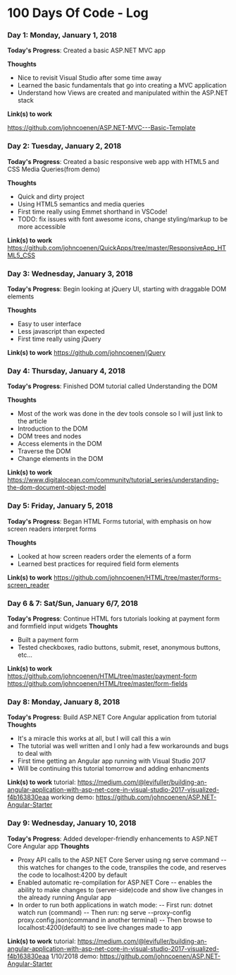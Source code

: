 # 100 Days Of Code - Log

### Day 1: Monday, January 1, 2018

**Today's Progress**: 
  Created a basic ASP.NET MVC app
  
**Thoughts** 
  - Nice to revisit Visual Studio after some time away
  - Learned the basic fundamentals that go into creating a MVC application
  - Understand how Views are created and manipulated within the ASP.NET stack
  
**Link(s) to work**

https://github.com/johncoenen/ASP.NET-MVC---Basic-Template

### Day 2: Tuesday, January 2, 2018

**Today's Progress**: 
  Created a basic responsive web app with HTML5 and CSS Media Queries(from demo)
  
**Thoughts** 
  - Quick and dirty project
  - Using HTML5 semantics and media queries
  - First time really using Emmet shorthand in VSCode!
  - TODO: fix issues with font awesome icons, change styling/markup to be more accessible
  
**Link(s) to work**
https://github.com/johncoenen/QuickApps/tree/master/ResponsiveApp_HTML5_CSS

### Day 3: Wednesday, January 3, 2018

**Today's Progress**: 
  Begin looking at jQuery UI, starting with draggable DOM elements
  
**Thoughts** 
  - Easy to user interface
  - Less javascript than expected
  - First time really using jQuery  
  
**Link(s) to work**
https://github.com/johncoenen/jQuery

### Day 4: Thursday, January 4, 2018

**Today's Progress**: 
  Finished DOM tutorial called Understanding the DOM
  
**Thoughts** 
  - Most of the work was done in the dev tools console so I will just link to the article
  - Introduction to the DOM
  - DOM trees and nodes
  - Access elements in the DOM
  - Traverse the DOM
  - Change elements in the DOM
  
**Link(s) to work**
https://www.digitalocean.com/community/tutorial_series/understanding-the-dom-document-object-model

### Day 5: Friday, January 5, 2018

**Today's Progress**: 
  Began HTML Forms tutorial, with emphasis on how screen readers interpret forms
  
**Thoughts** 
  - Looked at how screen readers order the elements of a form
  - Learned best practices for required field form elements
  
**Link(s) to work**
https://github.com/johncoenen/HTML/tree/master/forms-screen_reader

### Day 6 & 7: Sat/Sun, January 6/7, 2018

**Today's Progress**: 
  Continue HTML fors tutorials looking at payment form and formfield input widgets
**Thoughts** 
  - Built a payment form
  - Tested checkboxes, radio buttons, submit, reset, anonymous buttons, etc...
  
**Link(s) to work**
https://github.com/johncoenen/HTML/tree/master/payment-form
https://github.com/johncoenen/HTML/tree/master/form-fields

### Day 8: Monday, January 8, 2018

**Today's Progress**: 
  Build ASP.NET Core Angular application from tutorial
**Thoughts** 
  - It's a miracle this works at all, but I will call this a win
  - The tutorial was well written and I only had a few workarounds and bugs to deal with
  - First time getting an Angular app running with Visual Studio 2017
  - Will be continuing this tutorial tomorrow and adding enhancments  
  
**Link(s) to work**
tutorial: https://medium.com/@levifuller/building-an-angular-application-with-asp-net-core-in-visual-studio-2017-visualized-f4b163830eaa
working demo: https://github.com/johncoenen/ASP.NET-Angular-Starter

### Day 9: Wednesday, January 10, 2018

**Today's Progress**: 
  Added developer-friendly enhancements to ASP.NET Core Angular app
**Thoughts** 
  - Proxy API calls to the ASP.NET Core Server using ng serve command
    -- this watches for changes to the code, transpiles the code, and reserves the code to localhost:4200 by default
  - Enabled automatic re-compilation for ASP.NET Core
    -- enables the ability to make changes to (server-side)code and show live changes in the already running Angular app
  - In order to run both applications in watch mode:
    -- First run: dotnet watch run (command)
    -- Then run: ng serve --proxy-config proxy.config.json(command in another terminal)
    -- Then browse to localhost:4200(default) to see live changes made to app

**Link(s) to work**
tutorial: https://medium.com/@levifuller/building-an-angular-application-with-asp-net-core-in-visual-studio-2017-visualized-f4b163830eaa
1/10/2018 demo: https://github.com/johncoenen/ASP.NET-Angular-Starter 



